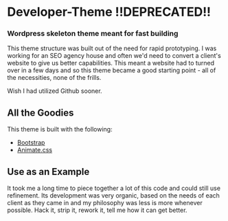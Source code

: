 # Developer-Theme !!DEPRECATED!!
### Wordpress skeleton theme meant for fast building

This theme structure was built out of the need for rapid prototyping.  I was working for an SEO agency house and often we'd need to convert a client's website to give us better capabilities.  This meant a website had to turned over in a few days and so this theme became a good starting point - all of the necessities, none of the frills.

Wish I had utilized Github sooner.

## All the Goodies

This theme is built with the following:

* [Bootstrap](http://getbootstrap.com/)
* [Animate.css](https://daneden.github.io/animate.css/)

## Use as an Example

It took me a long time to piece together a lot of this code and could still use refinement.  Its development was very organic, based on the needs of each client as they came in and my philosophy was less is more whenever possible.  Hack it, strip it, rework it, tell me how it can get better.
